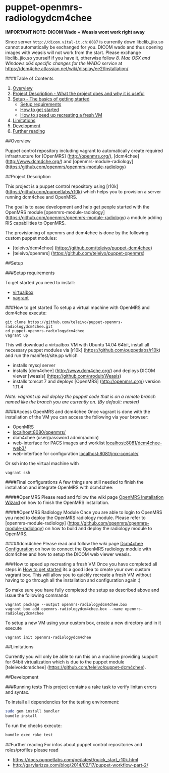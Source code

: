 # puppet-openmrs-radiologydcm4chee

**IMPORTANT NOTE: DICOM Wado + Weasis wont work right away**

Since server `http://dicom.vital-it.ch:8087` is currently down libclib_jiio.so cannot automatically be exchanged for you.
DICOM wado and thus opening images with weasis will not work from the start.
Please exchange libclib_jiio.so yourself if you have it, otherwise follow *8. Mac OSX and Windows x64 specific changes for the WADO service* at https://dcm4che.atlassian.net/wiki/display/ee2/Installation/



####Table of Contents

1. [Overview](#overview)
2. [Project Description - What the project does and why it is useful](#project-description)
3. [Setup - The basics of getting started](#setup)
    * [Setup requirements](#setup-requirements)
    * [How to get started](#how-to-get-started)
    * [How to speed up recreating a fresh VM](#how-to-speed-up-recreating-a-fresh-vm)
4. [Limitations](#limitations)
5. [Development](#development)
6. [Further reading](#further-reading)

##Overview

Puppet control repository including vagrant to automatically create required infrastructure for [OpenMRS] (http://openmrs.org/), [dcm4chee] (http://www.dcm4che.org/) and [openmrs-module-radiology] (https://github.com/openmrs/openmrs-module-radiology)

##Project Description

This project is a puppet control repository using [r10k] (https://github.com/puppetlabs/r10k) which helps you to provision a server running dcm4chee and OpenMRS.

The goal is to ease development and help get people started with the OpenMRS module [openmrs-module-radiology] (https://github.com/openmrs/openmrs-module-radiology) a module adding RIS capabilities to OpenMRS.

The provisioning of openmrs and dcm4chee is done by the following custom puppet modules:
* [teleivo/dcm4chee] (https://github.com/teleivo/puppet-dcm4chee)
* [teleivo/openmrs] (https://github.com/teleivo/puppet-openmrs)

##Setup

###Setup requirements

To get started you need to install:
* [virtualbox](https://www.virtualbox.org/)
* [vagrant](https://www.vagrantup.com/downloads.html)

###How to get started
To setup a virtual machine with OpenMRS and dcm4chee execute:
```
git clone https://github.com/teleivo/puppet-openmrs-radiologydcm4chee.git
cd puppet-openmrs-radiologydcm4chee
vagrant up
```

This will download a virtualbox VM with Ubuntu 14.04 64bit, install all necessary puppet modules via [r10k] (https://github.com/puppetlabs/r10k) and run the manifest/site.pp which
* installs mysql server
* installs [dcm4chee] (http://www.dcm4che.org/) and deploys DICOM viewer [weasis] (https://github.com/nroduit/Weasis)
* installs tomcat 7 and deploys [OpenMRS] (http://openmrs.org/) version 1.11.4

*Note: vagrant up will deploy the puppet code that is on a remote branch named like
the branch you are currently on. (By default: master)*

####Access OpenMRS and dcm4chee
Once vagrant is done with the installation of the VM you can access the following via your browser:
* OpenMRS
 * [localhost:8080/openmrs/](http://localhost:8080/openmrs/)
* dcm4chee (user/password admin/admin)
 * web-interface for PACS images and worklist [localhost:8081/dcm4chee-web3/](http://localhost:8081/dcm4chee-web3/)
 * web-interface for configuration [localhost:8081/jmx-console/](http://localhost:8081/jmx-console/)

Or ssh into the virtual machine with
```
vagrant ssh
```

####Final configurations
A few things are still needed to finish the installation and integrate OpenMRS with dcm4chee:

#####OpenMRS
Please read and follow the wiki page [OpenMRS Installation Wizard](https://github.com/teleivo/puppet-openmrs-radiologydcm4chee/wiki/OpenMRS-Installation-Wizard) on how to finish the OpenMRS installation.

#####OpenMRS Radiology Module
Once you are able to login to OpenMRS you need to deploy the OpenMRS radiology module. Please refer to [openmrs-module-radiology] (https://github.com/openmrs/openmrs-module-radiology) on how to build and deploy the radiology module to OpenMRS.

#####dcm4chee
Please read and follow the wiki page [Dcm4chee Configuration](https://github.com/teleivo/puppet-openmrs-radiologydcm4chee/wiki/Dcm4chee-Configuration) on how to connect the OpenMRS radiology module with dcm4chee and how to setup the DICOM web viewer weasis.

###How to speed up recreating a fresh VM
Once you have completed all steps in [How to get started](#how-to-get-started) its a good idea to create your own custom vagrant box.
This will allow you to quickly recreate a fresh VM without having to go through all the installation and configuration again :)

So make sure you have fully completed the setup as described above and issue the following commands
```
vagrant package --output openmrs-radiologydcm4chee.box
vagrant box add openmrs-radiologydcm4chee.box --name openmrs-radiologydcm4chee
```

To setup a new VM using your custom box, create a new directory and in it execute
```
vagrant init openmrs-radiologydcm4chee
```

##Limitations

Currently you will only be able to run this on a machine providing support for 64bit virtualization which is due to the puppet module [teleivo/dcm4chee] (https://github.com/teleivo/puppet-dcm4chee).

##Development

###Running tests
This project contains a rake task to verify linitan errors and syntax.

To install all dependencies for the testing environment:
```bash
sudo gem install bundler
bundle install
```

To run the checks execute:
```bash
bundle exec rake test
```

##Further reading
For infos about puppet control repositories and roles/profiles please read
* https://docs.puppetlabs.com/pe/latest/quick_start_r10k.html
* http://garylarizza.com/blog/2014/02/17/puppet-workflow-part-2/

